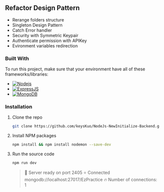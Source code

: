 ## Refactor Design Pattern

-   Rerange folders structure
-   Singleton Design Pattern
-   Catch Error handler
-   Security with Symmetric Keypair
-   Authenticate permission with APIKey
-   Evironment variables redirection

### Built With

To run this project, make sure that your environment have all of these frameworks/libraries:

-   [![Nodejs][Node.js]][Node-url]
-   [![ExpressJS][Express.js]][Express-url]
-   [![MongoDB][MongoDB]][MongoDB-url]

### Installation

1. Clone the repo
    ```sh
    git clone https://github.com/keysKuo/NodeJs-NewInitialize-Backend.git
    ```
2. Install NPM packages
    ```sh
    npm install && npm install nodemon --save-dev
    ```
3. Run the source code
    ```sh
    npm run dev
    ```
    > 🚀 Server ready on port 2405
    > ⭐ Connected mongodb://localhost:27017/EzPractice
    > 🔥 Number of connections: 1

[Node.js]: https://img.shields.io/badge/Node.js-43853D?style=for-the-badge&logo=node.js&logoColor=white
[Node-url]: https://nodejs.org/
[Express.js]: https://img.shields.io/badge/Express.js-404D59?style=for-the-badge
[Express-url]: https://expressjs.com/
[MongoDB]: https://img.shields.io/badge/MongoDB-4EA94B?style=for-the-badge&logo=mongodb&logoColor=white
[MongoDB-url]: https://www.mongodb.com/
